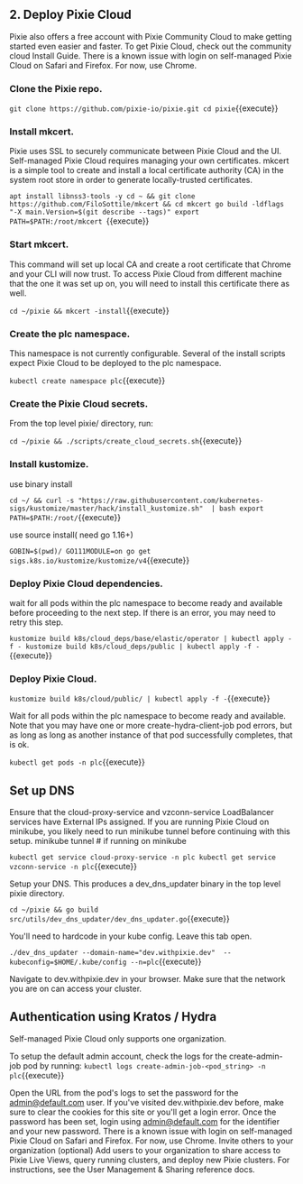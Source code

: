 ## 2. Deploy Pixie Cloud
Pixie also offers a free account with Pixie Community Cloud to make getting started even easier and faster. To get Pixie Cloud, check out the community cloud Install Guide.
There is a known issue with login on self-managed Pixie Cloud on Safari and Firefox. For now, use Chrome.

### Clone the Pixie repo.

`git clone https://github.com/pixie-io/pixie.git
cd pixie`{{execute}}


### Install mkcert. 
Pixie uses SSL to securely communicate between Pixie Cloud and the UI. Self-managed Pixie Cloud requires managing your own certificates. mkcert is a simple tool to create and install a local certificate authority (CA) in the system root store in order to generate locally-trusted certificates.

`apt install libnss3-tools -y
cd ~ && git clone https://github.com/FiloSottile/mkcert && cd mkcert
go build -ldflags "-X main.Version=$(git describe --tags)"
export PATH=$PATH:/root/mkcert
`{{execute}}

### Start mkcert. 
This command will set up local CA and create a root certificate that Chrome and your CLI will now trust. To access Pixie Cloud from different machine that the one it was set up on, you will need to install this certificate there as well.

`cd ~/pixie && mkcert -install`{{execute}}

### Create the plc namespace. 
This namespace is not currently configurable. Several of the install scripts expect Pixie Cloud to be deployed to the plc namespace.

`kubectl create namespace plc`{{execute}}

### Create the Pixie Cloud secrets. 
From the top level pixie/ directory, run:

`cd ~/pixie && ./scripts/create_cloud_secrets.sh`{{execute}}

### Install kustomize.
use binary install 

`cd ~/ && curl -s "https://raw.githubusercontent.com/kubernetes-sigs/kustomize/master/hack/install_kustomize.sh"  | bash
export PATH=$PATH:/root/`{{execute}}

use source install( need go 1.16+)

`GOBIN=$(pwd)/ GO111MODULE=on go get sigs.k8s.io/kustomize/kustomize/v4`{{execute}}

### Deploy Pixie Cloud dependencies.
 wait for all pods within the plc namespace to become ready and available before proceeding to the next step. If there is an error, you may need to retry this step.

`kustomize build k8s/cloud_deps/base/elastic/operator | kubectl apply -f -
kustomize build k8s/cloud_deps/public | kubectl apply -f -`{{execute}}

### Deploy Pixie Cloud.

`kustomize build k8s/cloud/public/ | kubectl apply -f -`{{execute}}

Wait for all pods within the plc namespace to become ready and available. Note that you may have one or more create-hydra-client-job pod errors, but as long as long as another instance of that pod successfully completes, that is ok.

`kubectl get pods -n plc`{{execute}}

## Set up DNS
Ensure that the cloud-proxy-service and vzconn-service LoadBalancer services have External IPs assigned. If you are running Pixie Cloud on minikube, you likely need to run minikube tunnel before continuing with this setup.
minikube tunnel # if running on minikube

`kubectl get service cloud-proxy-service -n plc
kubectl get service vzconn-service -n plc`{{execute}}

Setup your DNS. This produces a dev_dns_updater binary in the top level pixie directory.

`cd ~/pixie && go build src/utils/dev_dns_updater/dev_dns_updater.go`{{execute}}

You'll need to hardcode in your kube config. Leave this tab open.

`./dev_dns_updater --domain-name="dev.withpixie.dev"  --kubeconfig=$HOME/.kube/config --n=plc`{{execute}}

Navigate to dev.withpixie.dev in your browser. Make sure that the network you are on can access your cluster.

## Authentication using Kratos / Hydra
Self-managed Pixie Cloud only supports one organization.

To setup the default admin account, check the logs for the create-admin-job pod by running:
`kubectl logs create-admin-job-<pod_string> -n plc`{{execute}}

Open the URL from the pod's logs to set the password for the admin@default.com user.
If you've visited dev.withpixie.dev before, make sure to clear the cookies for this site or you'll get a login error.
Once the password has been set, login using admin@default.com for the identifier and your new password.
There is a known issue with login on self-managed Pixie Cloud on Safari and Firefox. For now, use Chrome.
Invite others to your organization (optional)
Add users to your organization to share access to Pixie Live Views, query running clusters, and deploy new Pixie clusters. For instructions, see the User Management & Sharing reference docs.
